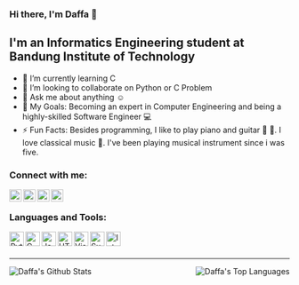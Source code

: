### Hi there, I'm Daffa 👋

<!--
**slarkdarr/slarkdarr** is a ✨ _special_ ✨ repository because its `README.md` (this file) appears on your GitHub profile. -->
## I'm an Informatics Engineering student at Bandung Institute of Technology

- 🌱 I’m currently learning C
- 👯 I’m looking to collaborate on Python or C Problem
- 💬 Ask me about anything :relaxed:
- 🥅 My Goals: Becoming an expert in Computer Engineering and being a highly-skilled Software Engineer :computer:
- ⚡ Fun Facts: Besides programming, I like to play piano and guitar :musical_keyboard: :guitar:. I love classical music :musical_score:. I've been playing musical instrument since i was five.

### Connect with me:

[<img align="left" alt="Daffa | LINE" width="22px" src="https://cdn.jsdelivr.net/npm/simple-icons@3.12.0/icons/line.svg"  />][line]
[<img align="left" alt="Daffa | Instagram" width="22px" src="https://cdn.jsdelivr.net/npm/simple-icons@3.12.0/icons/instagram.svg"  />][instagram]
[<img align="left" alt="Daffa | LinkedIn" width="22px" src="https://cdn.jsdelivr.net/npm/simple-icons@v3/icons/linkedin.svg"  />][linkedin]
[<img align="left" alt="Daffa | Steam" width="22px" src="https://cdn.jsdelivr.net/npm/simple-icons@3.12.0/icons/steam.svg"  />][steam]

<br />

### Languages and Tools:

<img align="left" alt="Python" width="26px" src="https://cdn.jsdelivr.net/npm/simple-icons@3.12.0/icons/python.svg"  />
<img align="left" alt="C" width="26px" src="https://cdn.jsdelivr.net/npm/simple-icons@3.12.0/icons/c.svg"  />
<img align="left" alt="Java" width="26px" src="https://cdn.jsdelivr.net/npm/simple-icons@3.12.0/icons/java.svg"  />
<img align="left" alt="HTML5" width="26px" src="https://cdn.jsdelivr.net/npm/simple-icons@3.12.0/icons/html5.svg"  />
<img align="left" alt="Visual Studio Code" width="26px" src="https://cdn.jsdelivr.net/npm/simple-icons@3.12.0/icons/visualstudiocode.svg"  />
<img align="left" alt="Sublime Text" width="26px" src="https://cdn.jsdelivr.net/npm/simple-icons@3.12.0/icons/sublimetext.svg"  />
<img align="left" alt="Intellij IDEA" width="26px" src="https://cdn.jsdelivr.net/npm/simple-icons@3.12.0/icons/intellijidea.svg"  />

<br />
<br />

---

<img align="left" alt="Daffa's Github Stats" src="https://github-readme-stats.vercel.app/api?username=slarkdarr&show_icons=true&theme=radical"  />
<img align="right" alt="Daffa's Top Languages" src="https://github-readme-stats.vercel.app/api/top-langs/?username=slarkdarr&theme=radical"  />

[linkedin]: https://www.linkedin.com/in/daffa-ananda
[line]: https://line.me/ti/p/~daffa_ananda
[instagram]: https://instagram.com/daffaananda._
[steam]: https://steamcommunity.com/id/todar21
